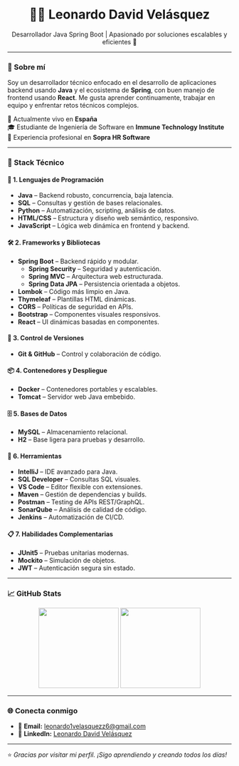 <h1 align="center">👨‍💻 Leonardo David Velásquez</h1>
<p align="center">Desarrollador Java Spring Boot | Apasionado por soluciones escalables y eficientes 🚀</p>

---

### 🧠 Sobre mí

Soy un desarrollador técnico enfocado en el desarrollo de aplicaciones backend usando **Java** y el ecosistema de **Spring**, con buen manejo de frontend usando **React**. Me gusta aprender continuamente, trabajar en equipo y enfrentar retos técnicos complejos.  

📍 Actualmente vivo en **España**  
🎓 Estudiante de Ingeniería de Software en **Immune Technology Institute**  
💼 Experiencia profesional en **Sopra HR Software**

---

### 🧰 Stack Técnico

#### 🧩 1. Lenguajes de Programación
- **Java** – Backend robusto, concurrencia, baja latencia.
- **SQL** – Consultas y gestión de bases relacionales.
- **Python** – Automatización, scripting, análisis de datos.
- **HTML/CSS** – Estructura y diseño web semántico, responsivo.
- **JavaScript** – Lógica web dinámica en frontend y backend.

#### 🛠️ 2. Frameworks y Bibliotecas
- **Spring Boot** – Backend rápido y modular.
  - **Spring Security** – Seguridad y autenticación.
  - **Spring MVC** – Arquitectura web estructurada.
  - **Spring Data JPA** – Persistencia orientada a objetos.
- **Lombok** – Código más limpio en Java.
- **Thymeleaf** – Plantillas HTML dinámicas.
- **CORS** – Políticas de seguridad en APIs.
- **Bootstrap** – Componentes visuales responsivos.
- **React** – UI dinámicas basadas en componentes.

#### 🔄 3. Control de Versiones
- **Git & GitHub** – Control y colaboración de código.

#### 📦 4. Contenedores y Despliegue
- **Docker** – Contenedores portables y escalables.
- **Tomcat** – Servidor web Java embebido.

#### 🗄️ 5. Bases de Datos
- **MySQL** – Almacenamiento relacional.
- **H2** – Base ligera para pruebas y desarrollo.

#### 🧪 6. Herramientas
- **IntelliJ** – IDE avanzado para Java.
- **SQL Developer** – Consultas SQL visuales.
- **VS Code** – Editor flexible con extensiones.
- **Maven** – Gestión de dependencias y builds.
- **Postman** – Testing de APIs REST/GraphQL.
- **SonarQube** – Análisis de calidad de código.
- **Jenkins** – Automatización de CI/CD.

#### 📋 7. Habilidades Complementarias
- **JUnit5** – Pruebas unitarias modernas.
- **Mockito** – Simulación de objetos.
- **JWT** – Autenticación segura sin estado.

---

### 📈 GitHub Stats

<p align="center">
  <img height="180em" src="https://github-readme-stats.vercel.app/api?username=leonardo1velasquezz6&show_icons=true&theme=radical&hide_border=true" />
  <img height="180em" src="https://github-readme-stats.vercel.app/api/top-langs/?username=leonardo1velasquezz6&layout=compact&theme=radical&hide_border=true"/>
</p>

---

### 🌐 Conecta conmigo

- 📧 **Email:** leonardo1velasquezz6@gmail.com  
- 💼 **LinkedIn:** [Leonardo David Velásquez](https://www.linkedin.com/in/leonardo-david-velásquez-monserrate-ba0777328/)

---

⭐ *Gracias por visitar mi perfil. ¡Sigo aprendiendo y creando todos los días!*
